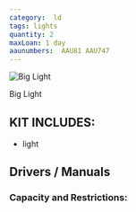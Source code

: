 ```yaml
---
category:  ld
tags: lights
quantity: 2
maxLoan: 1 day
aaunumbers:  AAU81 AAU747
---
```

![Big Light](ping.jpg)

Big Light
## KIT INCLUDES:
- light

## Drivers / Manuals

### Capacity and Restrictions:
